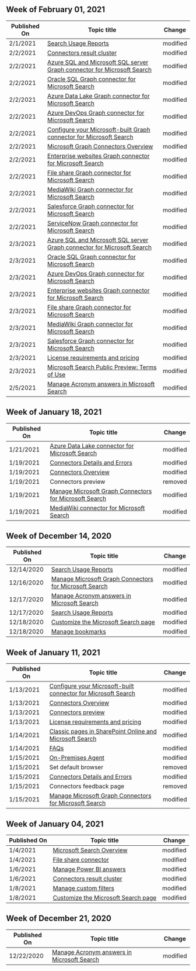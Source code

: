 <!-- This file is generated automatically each week. Changes made to this file will be overwritten.-->



## Week of February 01, 2021


| Published On |Topic title | Change |
|------|------------|--------|
| 2/1/2021 | [Search Usage Reports](/MicrosoftSearch/usage-reports) | modified |
| 2/2/2021 | [Connectors result cluster](/MicrosoftSearch/result-cluster) | modified |
| 2/2/2021 | [Azure SQL and Microsoft SQL server Graph connector for Microsoft Search](/MicrosoftSearch/mssql-connector) | modified |
| 2/2/2021 | [Oracle SQL Graph connector for Microsoft Search](/MicrosoftSearch/oraclesql-connector) | modified |
| 2/2/2021 | [Azure Data Lake Graph connector for Microsoft Search](/MicrosoftSearch/azure-data-lake-connector) | modified |
| 2/2/2021 | [Azure DevOps Graph connector for Microsoft Search](/MicrosoftSearch/azure-devops-connector) | modified |
| 2/2/2021 | [Configure your Microsoft-built Graph connector for Microsoft Search](/MicrosoftSearch/configure-connector) | modified |
| 2/2/2021 | [Microsoft Graph Connectors Overview](/MicrosoftSearch/connectors-overview) | modified |
| 2/2/2021 | [Enterprise websites Graph connector for Microsoft Search](/MicrosoftSearch/enterprise-web-connector) | modified |
| 2/2/2021 | [File share Graph connector for Microsoft Search](/MicrosoftSearch/fileshare-connector) | modified |
| 2/2/2021 | [MediaWiki Graph connector for Microsoft Search](/MicrosoftSearch/mediawiki-connector) | modified |
| 2/2/2021 | [Salesforce Graph connector for Microsoft Search](/MicrosoftSearch/salesforce-connector) | modified |
| 2/2/2021 | [ServiceNow Graph connector for Microsoft Search](/MicrosoftSearch/servicenow-connector) | modified |
| 2/3/2021 | [Azure SQL and Microsoft SQL server Graph connector for Microsoft Search](/MicrosoftSearch/mssql-connector) | modified |
| 2/3/2021 | [Oracle SQL Graph connector for Microsoft Search](/MicrosoftSearch/oraclesql-connector) | modified |
| 2/3/2021 | [Azure DevOps Graph connector for Microsoft Search](/MicrosoftSearch/azure-devops-connector) | modified |
| 2/3/2021 | [Enterprise websites Graph connector for Microsoft Search](/MicrosoftSearch/enterprise-web-connector) | modified |
| 2/3/2021 | [File share Graph connector for Microsoft Search](/MicrosoftSearch/fileshare-connector) | modified |
| 2/3/2021 | [MediaWiki Graph connector for Microsoft Search](/MicrosoftSearch/mediawiki-connector) | modified |
| 2/3/2021 | [Salesforce Graph connector for Microsoft Search](/MicrosoftSearch/salesforce-connector) | modified |
| 2/3/2021 | [License requirements and pricing](/MicrosoftSearch/licensing) | modified |
| 2/3/2021 | [Microsoft Search Public Preview: Terms of Use](/MicrosoftSearch/terms-of-use) | modified |
| 2/5/2021 | [Manage Acronym answers in Microsoft Search](/MicrosoftSearch/manage-acronyms) | modified |


## Week of January 18, 2021


| Published On |Topic title | Change |
|------|------------|--------|
| 1/21/2021 | [Azure Data Lake connector for Microsoft Search](/MicrosoftSearch/azure-data-lake-connector) | modified |
| 1/19/2021 | [Connectors Details and Errors](/MicrosoftSearch/connector-details-errors) | modified |
| 1/19/2021 | [Connectors Overview](/MicrosoftSearch/connectors-overview) | modified |
| 1/19/2021 | Connectors preview | removed |
| 1/19/2021 | [Manage Microsoft Graph Connectors for Microsoft Search](/MicrosoftSearch/manage-connector) | modified |
| 1/19/2021 | [MediaWiki connector for Microsoft Search](/MicrosoftSearch/mediawiki-connector) | modified |


## Week of December 14, 2020


| Published On |Topic title | Change |
|------|------------|--------|
| 12/14/2020 | [Search Usage Reports](/MicrosoftSearch/usage-reports) | modified |
| 12/16/2020 | [Manage Microsoft Graph Connectors for Microsoft Search](/MicrosoftSearch/manage-connector) | modified |
| 12/17/2020 | [Manage Acronym answers in Microsoft Search](/MicrosoftSearch/manage-acronyms) | modified |
| 12/17/2020 | [Search Usage Reports](/MicrosoftSearch/usage-reports) | modified |
| 12/18/2020 | [Customize the Microsoft Search page](/MicrosoftSearch/customize-search-page) | modified |
| 12/18/2020 | [Manage bookmarks](/MicrosoftSearch/manage-bookmarks) | modified |


## Week of January 11, 2021


| Published On |Topic title | Change |
|------|------------|--------|
| 1/13/2021 | [Configure your Microsoft-built connector for Microsoft Search](/MicrosoftSearch/configure-connector) | modified |
| 1/13/2021 | [Connectors Overview](/MicrosoftSearch/connectors-overview) | modified |
| 1/13/2021 | [Connectors preview](/MicrosoftSearch/connectors-preview) | modified |
| 1/13/2021 | [License requirements and pricing](/MicrosoftSearch/licensing) | modified |
| 1/14/2021 | [Classic pages in SharePoint Online and Microsoft Search](/MicrosoftSearch/manage-classic-spo-pages) | modified |
| 1/14/2021 | [FAQs](/MicrosoftSearch/faqs) | modified |
| 1/15/2021 | [On-Premises Agent](/MicrosoftSearch/on-prem-agent) | modified |
| 1/15/2021 | Set default browser | removed |
| 1/15/2021 | [Connectors Details and Errors](/MicrosoftSearch/connector-details-errors) | modified |
| 1/15/2021 | Connectors feedback page | removed |
| 1/15/2021 | [Manage Microsoft Graph Connectors for Microsoft Search](/MicrosoftSearch/manage-connector) | modified |


## Week of January 04, 2021


| Published On |Topic title | Change |
|------|------------|--------|
| 1/4/2021 | [Microsoft Search Overview](/MicrosoftSearch/overview-microsoft-search) | modified |
| 1/4/2021 | [File share connector](/MicrosoftSearch/fileshare-connector) | modified |
| 1/6/2021 | [Manage Power BI answers](/MicrosoftSearch/manage-powerbi) | modified |
| 1/6/2021 | [Connectors result cluster](/MicrosoftSearch/result-cluster) | modified |
| 1/8/2021 | [Manage custom filters](/MicrosoftSearch/custom-filters) | modified |
| 1/8/2021 | [Customize the Microsoft Search page](/MicrosoftSearch/customize-search-page) | modified |


## Week of December 21, 2020


| Published On |Topic title | Change |
|------|------------|--------|
| 12/22/2020 | [Manage Acronym answers in Microsoft Search](/MicrosoftSearch/manage-acronyms) | modified |
